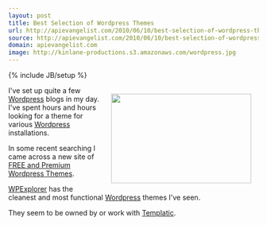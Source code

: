 ```yaml
---
layout: post
title: Best Selection of Wordpress Themes
url: http://apievangelist.com/2010/06/10/best-selection-of-wordpress-themes/
source: http://apievangelist.com/2010/06/10/best-selection-of-wordpress-themes/
domain: apievangelist.com
image: http://kinlane-productions.s3.amazonaws.com/wordpress.jpg
---
```

{% include JB/setup %}<p><img style="padding: 15px;" title="Wordpress" src="http://kinlane-productions.s3.amazonaws.com/wordpress.jpg" alt="" width="282" height="180" align="right" />I've set up quite a few <a href="http://www.wordpress.org">Wordpress</a> blogs in my day. I've spent hours and hours looking for a theme for various <a href="http://www.kinlane.com/?cat=186">Wordpress</a> installations.<p></p>
In some recent searching I came across a new site of <a href="http://www.wpexplorer.com/">FREE and Premium Wordpress Themes</a>.<p></p>
<a href="http://www.wpexplorer.com/">WPExplorer</a> has the cleanest and most functional <a href="../?cat=186">Wordpress</a> themes I've seen.<p></p>
They seem to be owned by or work with <a href="http://templatic.com/">Templatic</a>.</p>
